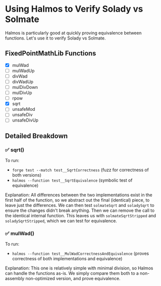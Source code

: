 # Using Halmos to Verify Solady vs Solmate

Halmos is particularly good at quickly proving equivalence between functions. Let's use it to verify Solady vs Solmate.

## FixedPointMathLib Functions

- [x] mulWad
- [ ] mulWadUp
- [ ] divWad
- [ ] divWadUp
- [ ] mulDivDown
- [ ] mulDivUp
- [ ] rpow
- [x] sqrt
- [ ] unsafeMod
- [ ] unsafeDiv
- [ ] unsafeDivUp

## Detailed Breakdown
### ✅ sqrt()

To run:
- `forge test --match test__SqrtCorrectness` (fuzz for correctness of both versions)
- `halmos --function test__SqrtEquivalence` (symbolic test of equivalence)

Explanation: All differences between the two implementations exist in the first half of the function, so we abstract out the final (identical) piece, to leave just the differences. We can then test `solmateSqrt` and `soladySqrt` to ensure the changes didn't break anything. Then we can remove the call to the identical internal function. This leaves us with `solmateSqrtStripped` and `soladySqrtStripped`, which we can test for equivalence.

### ✅ mulWad()

To run:
- `halmos --function test__MulWadCorrectnessAndEquivalence` (proves correctness of both implementations and equivalence)

Explanation: This one is relatively simple with minimal division, so Halmos can handle the functions as-is. We simply compare them both to a non-assembly non-optimized version, and prove equivalence.
